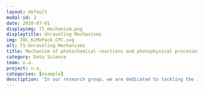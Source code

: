 ```yaml
---
layout: default
modal-id: 2
date: 2020-07-01
displayimg: T1_mechanism.png
displaytitle: Unraveling Mechanisms
img: TOC_KiMoPack_CPC.svg
alt: T1-Unraveling Mechanisms
title: Mechanism of photochemical reactions and photophysical processes
category: Data Science
team: n.a.
project: n.a.
categories: [example]
description: 'In our research group, we are dedicated to tackling the intricate challenges that arise when dealing with mechanistic modeling of multivariate data, especially those exceeding three dimensions. The underlying complexities can often obscure the mechanisms at play. Our mission is clear: to unravel this complexity. We focus on extracting invaluable mechanistic insights from multivariate spectroscopic data, with a specific emphasis on time-resolved spectra. To achieve this, we harness the power of chemometric and machine learning techniques. Through methods like multivariate curve resolution, principal component analysis, and neural networks, we aim to decode the underlying mechanisms.'
---
```

